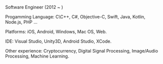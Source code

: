 Software Engineer (2012 ~ )

Progamming Language: C\C++, C#, Objective-C, Swift, Java, Kotlin, Node.js, PHP ...

Platforms: iOS, Android, Windows, Mac OS, Web.

IDE: Visual Studio, Unity3D, Android Studio, XCode.

Other experience: Cryptocurrency, Digital Signal Processing, Image/Audio Processing, Machine Learning.

